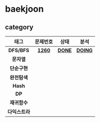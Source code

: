 # baekjoon

## category

|     태그      |                       문제번호                       |                                              상태                                              | 분석            | 
|:-----------:|:------------------------------------------------:|:--------------------------------------------------------------------------------------------:|---------------|
| **DFS/BFS** | [**1260**](https://www.acmicpc.net/problem/1260) | [**DONE**](https://github.com/yhames/coding-test-practice/blob/main/baekjoon/1260/Main.java) | [**DOING**](https://github.com/yhames/coding-test-practice/blob/main/baekjoon/1260/README.md) |
|   **문자열**   |||
|  **단순구현**   |||
|  **완전탐색**   |||
|  **Hash**   |||
|   **DP**    |||
|  **재귀함수**   |||
|  **다익스트라**  |||
